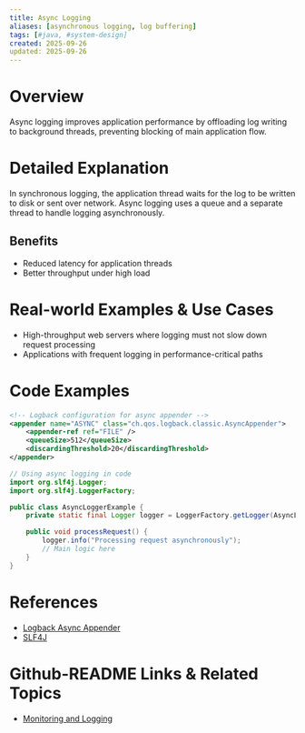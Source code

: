 ```yaml
---
title: Async Logging
aliases: [asynchronous logging, log buffering]
tags: [#java, #system-design]
created: 2025-09-26
updated: 2025-09-26
---
```


# Overview

Async logging improves application performance by offloading log writing to background threads, preventing blocking of main application flow.

# Detailed Explanation

In synchronous logging, the application thread waits for the log to be written to disk or sent over network. Async logging uses a queue and a separate thread to handle logging asynchronously.

## Benefits

- Reduced latency for application threads
- Better throughput under high load

# Real-world Examples & Use Cases

- High-throughput web servers where logging must not slow down request processing
- Applications with frequent logging in performance-critical paths

# Code Examples

```xml
<!-- Logback configuration for async appender -->
<appender name="ASYNC" class="ch.qos.logback.classic.AsyncAppender">
    <appender-ref ref="FILE" />
    <queueSize>512</queueSize>
    <discardingThreshold>20</discardingThreshold>
</appender>
```

```java
// Using async logging in code
import org.slf4j.Logger;
import org.slf4j.LoggerFactory;

public class AsyncLoggerExample {
    private static final Logger logger = LoggerFactory.getLogger(AsyncLoggerExample.class);

    public void processRequest() {
        logger.info("Processing request asynchronously");
        // Main logic here
    }
}
```

# References

- [Logback Async Appender](https://logback.qos.ch/manual/appenders.html#AsyncAppender)
- [SLF4J](https://www.slf4j.org/)

# Github-README Links & Related Topics

- [Monitoring and Logging](./monitoring-and-logging)

